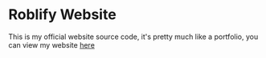# Roblify Website

This is my official website source code, it's pretty much like a portfolio, you can view my website [here](https://roblify.com/)
